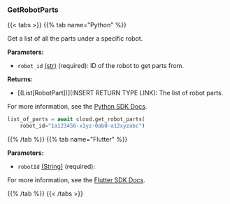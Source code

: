 ### GetRobotParts

{{< tabs >}}
{{% tab name="Python" %}}

Get a list of all the parts under a specific robot.

**Parameters:**

- `robot_id` [(str)](https://docs.python.org/3/library/stdtypes.html#text-sequence-type-str) (required): ID of the robot to get parts from.


**Returns:**

- [(List[RobotPart])](INSERT RETURN TYPE LINK): The list of robot parts.

For more information, see the [Python SDK Docs](https://python.viam.dev/autoapi/viam/app/app_client/index.html#viam.app.app_client.AppClient.get_robot_parts).

``` python {class="line-numbers linkable-line-numbers"}
list_of_parts = await cloud.get_robot_parts(
    robot_id="1a123456-x1yz-0ab0-a12xyzabc")

```

{{% /tab %}}
{{% tab name="Flutter" %}}

**Parameters:**

- `robotId` [(String)](https://api.flutter.dev/flutter/dart-core/String-class.html) (required):


For more information, see the [Flutter SDK Docs](https://flutter.viam.dev/viam_protos.app.app/AppServiceClient/getRobotParts.html).

{{% /tab %}}
{{< /tabs >}}

